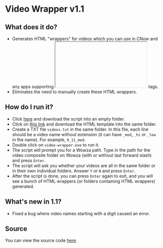 # Video Wrapper v1.1

## What does it do?
* Generates HTML "wrappers" for videos which you can use in CNow and any apps supporting <iframe></iframe> tags.
* Eliminates the need to manually create these HTML wrappers.

## How do I run it?
* Click [here](/media/video-wrapper/exe/video-wrapper.exe) and download the script into an empty folder.
* Click on [this link](/media/video-wrapper/exe/template.html) and download the HTML template into the same folder.
* Create a TXT file `videos.txt` in the same folder. In this file, each line should be a video name without extension (it can have `_med`, `_hi` or `_low` in the name). For example, `9_11_med`.
* Double click on `video-wrapper.exe` to run it.
* The script will prompt you for a Wowza path. Type in the path for the video composite folder on Wowza (with or without last forward slash) and press `Enter`.
* The script will ask you whether your videos are all in the same folder or in their own individual folders. Answer `Y` or `N` and press `Enter`.
* After the script is done, you can press `Enter` again to exit, and you will see a bunch of HTML wrappers (or folders containing HTML wrappers) generated.

## What's new in 1.1?
* Fixed a bug where video names starting with a digit caused an error.

## Source
You can view the source code [here](/media/video-wrapper/source/video-wrapper.py).